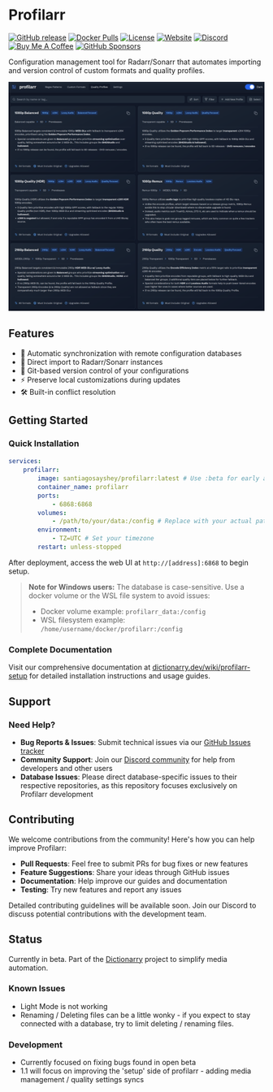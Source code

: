 # Profilarr

[![GitHub release](https://img.shields.io/github/v/release/Dictionarry-Hub/profilarr?color=blue)](https://github.com/Dictionarry-Hub/profilarr/releases)
[![Docker Pulls](https://img.shields.io/docker/pulls/santiagosayshey/profilarr?color=blue)](https://hub.docker.com/r/santiagosayshey/profilarr)
[![License](https://img.shields.io/github/license/Dictionarry-Hub/profilarr?color=blue)](https://github.com/Dictionarry-Hub/profilarr/blob/main/LICENSE)
[![Website](https://img.shields.io/badge/Website-dictionarry.dev-blue)](https://dictionarry.dev/)
[![Discord](https://img.shields.io/discord/1202375791556431892?color=blue&logo=discord&logoColor=white)](https://discord.com/invite/Y9TYP6jeYZ)
[![Buy Me A Coffee](https://img.shields.io/badge/Buy%20Me%20A%20Coffee-Support-blue?logo=buy-me-a-coffee)](https://www.buymeacoffee.com/santiagosayshey)
[![GitHub Sponsors](https://img.shields.io/badge/GitHub%20Sponsors-Support-blue?logo=github-sponsors)](https://github.com/sponsors/Dictionarry-Hub)

Configuration management tool for Radarr/Sonarr that automates importing and version control of custom formats and quality profiles.

![Profilarr Preview](.github/images/preview.png)

## Features

-   🔄 Automatic synchronization with remote configuration databases
-   🎯 Direct import to Radarr/Sonarr instances
-   🔧 Git-based version control of your configurations
-   ⚡ Preserve local customizations during updates
-   🛠️ Built-in conflict resolution

## Getting Started

### Quick Installation

```yaml
services:
    profilarr:
        image: santiagosayshey/profilarr:latest # Use :beta for early access to new features
        container_name: profilarr
        ports:
            - 6868:6868
        volumes:
            - /path/to/your/data:/config # Replace with your actual path
        environment:
            - TZ=UTC # Set your timezone
        restart: unless-stopped
```

After deployment, access the web UI at `http://[address]:6868` to begin setup.

> **Note for Windows users:** The database is case-sensitive. Use a docker volume or the WSL file system to avoid issues:
>
> -   Docker volume example: `profilarr_data:/config`
> -   WSL filesystem example: `/home/username/docker/profilarr:/config`

### Complete Documentation

Visit our comprehensive documentation at [dictionarry.dev/wiki/profilarr-setup](https://dictionarry.dev/wiki/profilarr-setup) for detailed installation instructions and usage guides.

## Support

### Need Help?

-   **Bug Reports & Issues**: Submit technical issues via our [GitHub Issues tracker](https://github.com/Dictionarry-Hub/profilarr/issues)
-   **Community Support**: Join our [Discord community](https://discord.com/invite/Y9TYP6jeYZ) for help from developers and other users
-   **Database Issues**: Please direct database-specific issues to their respective repositories, as this repository focuses exclusively on Profilarr development

## Contributing

We welcome contributions from the community! Here's how you can help improve Profilarr:

-   **Pull Requests**: Feel free to submit PRs for bug fixes or new features
-   **Feature Suggestions**: Share your ideas through GitHub issues
-   **Documentation**: Help improve our guides and documentation
-   **Testing**: Try new features and report any issues

Detailed contributing guidelines will be available soon. Join our Discord to discuss potential contributions with the development team.

## Status

Currently in beta. Part of the [Dictionarry](https://github.com/Dictionarry-Hub) project to simplify media automation. 

### Known Issues
- Light Mode is not working
- Renaming / Deleting files can be a little wonky - if you expect to stay connected with a database, try to limit deleting / renaming files.

### Development
- Currently focused on fixing bugs found in open beta
- 1.1 will focus on improving the 'setup' side of profilarr - adding media management / quality settings syncs
